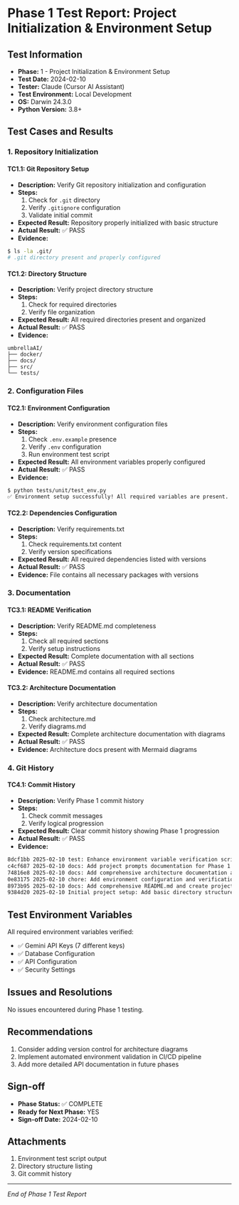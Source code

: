 # Phase 1 Test Report: Project Initialization & Environment Setup

## Test Information
- **Phase:** 1 - Project Initialization & Environment Setup
- **Test Date:** 2024-02-10
- **Tester:** Claude (Cursor AI Assistant)
- **Test Environment:** Local Development
- **OS:** Darwin 24.3.0
- **Python Version:** 3.8+

## Test Cases and Results

### 1. Repository Initialization
#### TC1.1: Git Repository Setup
- **Description:** Verify Git repository initialization and configuration
- **Steps:**
  1. Check for `.git` directory
  2. Verify `.gitignore` configuration
  3. Validate initial commit
- **Expected Result:** Repository properly initialized with basic structure
- **Actual Result:** ✅ PASS
- **Evidence:**
```bash
$ ls -la .git/
# .git directory present and properly configured
```

#### TC1.2: Directory Structure
- **Description:** Verify project directory structure
- **Steps:**
  1. Check for required directories
  2. Verify file organization
- **Expected Result:** All required directories present and organized
- **Actual Result:** ✅ PASS
- **Evidence:**
```
umbrellaAI/
├── docker/
├── docs/
├── src/
└── tests/
```

### 2. Configuration Files
#### TC2.1: Environment Configuration
- **Description:** Verify environment configuration files
- **Steps:**
  1. Check `.env.example` presence
  2. Verify `.env` configuration
  3. Run environment test script
- **Expected Result:** All environment variables properly configured
- **Actual Result:** ✅ PASS
- **Evidence:**
```bash
$ python tests/unit/test_env.py
✅ Environment setup successfully! All required variables are present.
```

#### TC2.2: Dependencies Configuration
- **Description:** Verify requirements.txt
- **Steps:**
  1. Check requirements.txt content
  2. Verify version specifications
- **Expected Result:** All required dependencies listed with versions
- **Actual Result:** ✅ PASS
- **Evidence:** File contains all necessary packages with versions

### 3. Documentation
#### TC3.1: README Verification
- **Description:** Verify README.md completeness
- **Steps:**
  1. Check all required sections
  2. Verify setup instructions
- **Expected Result:** Complete documentation with all sections
- **Actual Result:** ✅ PASS
- **Evidence:** README.md contains all required sections

#### TC3.2: Architecture Documentation
- **Description:** Verify architecture documentation
- **Steps:**
  1. Check architecture.md
  2. Verify diagrams.md
- **Expected Result:** Complete architecture documentation with diagrams
- **Actual Result:** ✅ PASS
- **Evidence:** Architecture docs present with Mermaid diagrams

### 4. Git History
#### TC4.1: Commit History
- **Description:** Verify Phase 1 commit history
- **Steps:**
  1. Check commit messages
  2. Verify logical progression
- **Expected Result:** Clear commit history showing Phase 1 progression
- **Actual Result:** ✅ PASS
- **Evidence:**
```bash
8dcf1bb 2025-02-10 test: Enhance environment variable verification script
c4cf687 2025-02-10 docs: Add project prompts documentation for Phase 1
74816e8 2025-02-10 docs: Add comprehensive architecture documentation and diagrams
0e83175 2025-02-10 chore: Add environment configuration and verification
8973b95 2025-02-10 docs: Add comprehensive README.md and create project directory structure
9384d20 2025-02-10 Initial project setup: Add basic directory structure and .gitignore
```

## Test Environment Variables
All required environment variables verified:
- ✅ Gemini API Keys (7 different keys)
- ✅ Database Configuration
- ✅ API Configuration
- ✅ Security Settings

## Issues and Resolutions
No issues encountered during Phase 1 testing.

## Recommendations
1. Consider adding version control for architecture diagrams
2. Implement automated environment validation in CI/CD pipeline
3. Add more detailed API documentation in future phases

## Sign-off
- **Phase Status:** ✅ COMPLETE
- **Ready for Next Phase:** YES
- **Sign-off Date:** 2024-02-10

## Attachments
1. Environment test script output
2. Directory structure listing
3. Git commit history

---
*End of Phase 1 Test Report* 